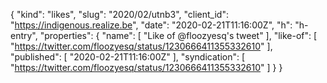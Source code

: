 {
  "kind": "likes",
  "slug": "2020/02/utnb3",
  "client_id": "https://indigenous.realize.be",
  "date": "2020-02-21T11:16:00Z",
  "h": "h-entry",
  "properties": {
    "name": [
      "Like of @floozyesq's tweet"
    ],
    "like-of": [
      "https://twitter.com/floozyesq/status/1230666411355332610"
    ],
    "published": [
      "2020-02-21T11:16:00Z"
    ],
    "syndication": [
      "https://twitter.com/floozyesq/status/1230666411355332610"
    ]
  }
}
